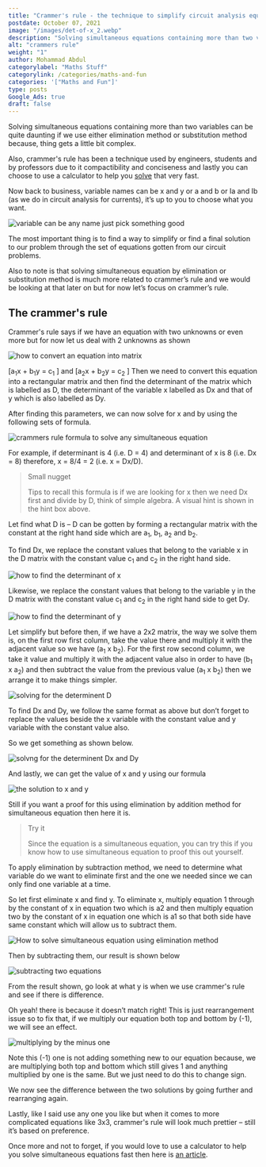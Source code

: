 ```yaml
---
title: "Crammer's rule - the technique to simplify circuit analysis equations"
postdate: October 07, 2021
image: "/images/det-of-x_2.webp"
description: "Solving simultaneous equations containing more than two variables can be quite daunting if we use either elimination method or substitution method because, thing gets a little bit complex."
alt: "crammers rule"
weight: "1"
author: Mohammad Abdul
categorylabel: "Maths Stuff"
categorylink: /categories/maths-and-fun
categories: '["Maths and Fun"]'
type: posts
Google_Ads: true
draft: false
---
```


<div class="content">

<p>
Solving simultaneous equations containing more than two variables
can be quite daunting if we use either elimination method or
substitution method because, thing gets a little bit complex. </p>
<p>Also,
crammer's rule has been a technique used by engineers, 
students and by professors due to it compactibility and conciseness and lastly you can choose to use a calculator to help you 
<a href="/more-resource/how-to-solve-equation-using-calculator.html" class="links-to-article">solve</a> that very fast.
</p>
<p>
Now back to business, variable names can be x and y or a and b or Ia
and Ib (as we do in circuit analysis for currents), it’s up to you
to choose what you want.
</p>
<img loading="lazy" src="/images/varnames_4.webp" alt="variable can be any name just pick something good" />

<p>
The most important thing is to find a way to simplify or find a
final solution to our problem through the set of equations gotten
from our circuit problems.
</p>

<p>
Also to note is that solving simultaneous equation by elimination or
substitution method is much more related to crammer’s rule and we
would be looking at that later on but for now let’s focus on
crammer’s rule.
</p>
<h2>The crammer's rule</h2>
<p>
Crammer's rule says if we have an equation with two unknowns or even
more but for now let us deal with 2 unknowns as shown
</p>
<img loading="lazy" src="/images/crammersconvert_2.webp" alt="how to convert an equation into matrix" />
<p>
[a<sub>1</sub>x + b<sub>1</sub>y = c<sub>1</sub> ] and
[a<sub>2</sub>x + b<sub>2</sub>y = c<sub>2</sub> ] Then we need to
convert this equation into a rectangular matrix and then find the
determinant of the matrix which is labelled as D, the determinant of the variable x labelled as Dx and that of y which is also labelled as Dy.
</p>
<p>
After finding this parameters, we can now solve for x and by using the
following sets of formula.
</p>
<img loading="lazy" src="/images/crammeesformula_1.webp" alt="crammers rule formula to solve any simultaneous equation" />
<p>
For example, if determinant is 4 (i.e. D = 4) and determinant of x
is 8 (i.e. Dx = 8) therefore, x = 8/4 = 2 (i.e. x = Dx/D).
</p>
<blockquote class="blockquote">
<p class="little-nugget">Small nugget</p>
<p class="quote-text">
Tips to recall this formula is if we are looking for x then we
need Dx first and divide by D, think of simple algebra. A visual hint is shown in the hint box above.
</p>
</blockquote>
<p>
Let find what D is – D can be gotten by forming a rectangular matrix
with the constant at the right hand side which are a<sub>1</sub>,
b<sub>1</sub>, a<sub>2</sub> and b<sub>2</sub>.
</p>

<p>
To find Dx, we replace the constant values that belong to the
variable x in the D matrix with the constant value c<sub>1</sub> and
c<sub>2</sub> in the right hand side.
</p>
<img loading="lazy" src="/images/det-of-x_2.webp" alt="how to find the determinant of x" />
<p>
Likewise, we replace the constant values that belong to the variable
y in the D matrix with the constant value c<sub>1</sub> and c<sub>2</sub>
in the right hand side to get Dy.
</p>
<img loading="lazy" src="/images/detofy_2 (1).webp" alt="how to find the determinant of y" />
<p>
Let simplify but before then, if we have a 2x2 matrix, the way we
solve them is, on the first row first column, take the value there
and multiply it with the adjacent value so we have (a<sub>1</sub> x
b<sub>2</sub>). For the first row second column, we take it value
and multiply it with the adjacent value also in order to have (b<sub>1</sub>
x a<sub>2</sub>) and then subtract the value from the previous value
(a<sub>1</sub> x b<sub>2</sub>) then we arrange it to make things
simpler.
</p>
<img loading="lazy" src="/images/solve-d_2.webp" alt="solving for the determinent D" />
<p>
To find Dx and Dy, we follow the same format as above but don’t
forget to replace the values beside the x variable with the constant
value and y variable with the constant value also.
</p>
<p>So we get something as shown below.</p>
<img loading="lazy" src="/images/solvedxdy_2.webp" alt="solvng for the determinent Dx and Dy" />
<p>And lastly, we can get the value of x and y using our formula</p>
<img loading="lazy" src="/images/lastlyxy_2.webp" alt="the solution to x and y" />
<p>
Still if you want a proof for this using elimination by addition
method for simultaneous equation then here it is.
</p>
<blockquote class="blockquote">
<p class="little-nugget">Try it</p>
<p class="quote-text">
Since the equation is a simultaneous equation, you can try this if
you know how to use simultaneous equation to proof this out
yourself.
</p>
</blockquote>

<p>
To apply elimination by subtraction method, we need to determine
what variable do we want to eliminate first and the one we needed
since we can only find one variable at a time.
</p>
<p>
So let first eliminate x and find y. To eliminate x, multiply
equation 1 through by the constant of x in equation two which is a2
and then multiply equation two by the constant of x in equation one
which is a1 so that both side have same constant which will allow us
to subtract them.
</p>
<img loading="lazy" src="/images/elimintro_2.webp" alt="How to solve simultaneous equation using elimination method" />
<p>Then by subtracting them, our result is shown below</p>
<img loading="lazy" src="/images/letsubtract_2.webp" alt="subtracting two equations" />
<p>
From the result shown, go look at what y is when we use crammer's
rule and see if there is difference.
</p>
<p>
Oh yeah! there is because it doesn’t match right! This is just
rearrangement issue so to fix that, if we multiply our equation both
top and bottom by (-1), we will see an effect.
</p>
<img loading="lazy" src="/images/multiplyminone_2.webp" alt="multiplying by the minus one" />
<p>
Note this (-1) one is not adding something new to our equation
because, we are multiplying both top and bottom which still gives 1
and anything multiplied by one is the same. But we just need to do
this to change sign.
</p>
<p>
We now see the difference between the two solutions by going further
and rearranging again.
</p>
<p>
Lastly, like I said use any one you like but when it comes to more
complicated equations like 3x3, crammer's rule will look much
prettier – still it’s based on preference.
</p>

<p>
Once more and not to forget, if you would love to use a calculator to help you solve
simultaneous equations fast then here is
<a href="/funmaths/how-to-solve-equation-using-calculator/" class="links-to-article">an article</a>.
</p>
</div>
